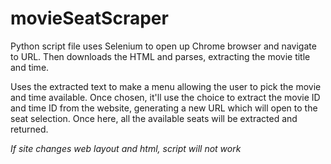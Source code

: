 # movieSeatScraper

Python script file uses Selenium to open up Chrome browser and navigate to URL. Then downloads the HTML and parses, extracting the movie title and time. 

Uses the extracted text to make a menu allowing the user to pick the movie and time available. Once chosen, it'll use the choice to extract the movie ID and time ID from the website, generating a new URL which will open to the seat selection. Once here, all the available seats will be extracted and returned.

*If site changes web layout and html, script will not work*
